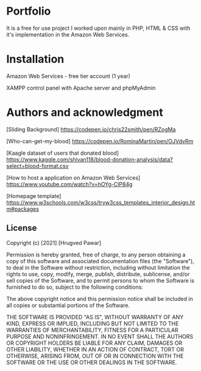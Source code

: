 # Portfolio
It is a free for use project I worked upon mainly in PHP, HTML & CSS with it's implementation in the Amazon Web Services. 

# Installation
Amazon Web Services - free tier account (1 year)

XAMPP control panel with Apache server and phpMyAdmin

# Authors and acknowledgment
[Sliding Background] https://codepen.io/chris22smith/pen/RZogMa

[Who-can-get-my-blood] https://codepen.io/RominaMartin/pen/OJVdvRm

[Kaagle dataset of users that donated blood] https://www.kaggle.com/shivan118/blood-donation-analysis/data?select=blood-format.csv

[How to host a application on Amazon Web Services] https://www.youtube.com/watch?v=hOYg-ClP84g

[Homepage template] https://www.w3schools.com/w3css/tryw3css_templates_interior_design.htm#packages
## License
Copyright (c) [2021] [Hrugved Pawar]

Permission is hereby granted, free of charge, to any person obtaining a copy
of this software and associated documentation files (the "Software"), to deal
in the Software without restriction, including without limitation the rights
to use, copy, modify, merge, publish, distribute, sublicense, and/or sell
copies of the Software, and to permit persons to whom the Software is
furnished to do so, subject to the following conditions:

The above copyright notice and this permission notice shall be included in all
copies or substantial portions of the Software.

THE SOFTWARE IS PROVIDED "AS IS", WITHOUT WARRANTY OF ANY KIND, EXPRESS OR
IMPLIED, INCLUDING BUT NOT LIMITED TO THE WARRANTIES OF MERCHANTABILITY,
FITNESS FOR A PARTICULAR PURPOSE AND NONINFRINGEMENT. IN NO EVENT SHALL THE
AUTHORS OR COPYRIGHT HOLDERS BE LIABLE FOR ANY CLAIM, DAMAGES OR OTHER
LIABILITY, WHETHER IN AN ACTION OF CONTRACT, TORT OR OTHERWISE, ARISING FROM,
OUT OF OR IN CONNECTION WITH THE SOFTWARE OR THE USE OR OTHER DEALINGS IN THE
SOFTWARE.
